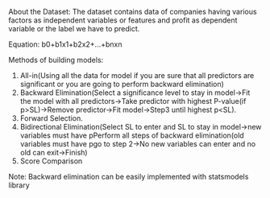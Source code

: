 About the Dataset:
The dataset contains data of companies having various factors as independent variables or features and profit as dependent variable or the label we have to predict.

Equation: b0+b1x1+b2x2+...+bnxn

Methods of building models:
1) All-in(Using all the data for model if you are sure that all predictors are significant or you are going to perform backward elimination)
2) Backward Elimination(Select a significance level to stay in model->Fit the model with all predictors->Take predictor with highest P-value(if p>SL)->Remove predictor->Fit model->Step3 until highest p<SL).
3) Forward Selection.
4) Bidirectional Elimination(Select SL to enter and SL to stay in model->new variables must have p<SLEnter to entere model->Perform all steps of backward elimination(old variables must have p<SLStay to stay->go to step 2->No new variables can enter and no old can exit->Finish)
5) Score Comparison

Note: Backward elimination can be easily implemented with statsmodels library